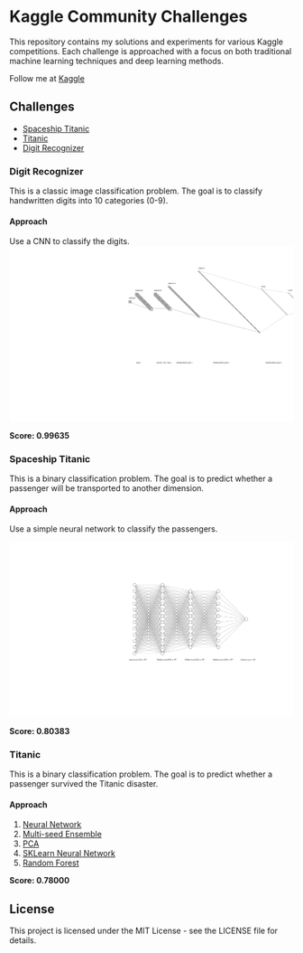 # Kaggle Community Challenges

This repository contains my solutions and experiments for various Kaggle competitions. Each challenge is approached with a focus on both traditional machine learning techniques and deep learning methods.

Follow me at [Kaggle](https://www.kaggle.com/naveenda)

## Challenges

- [Spaceship Titanic](https://www.kaggle.com/competitions/spaceship-titanic)
- [Titanic](https://www.kaggle.com/competitions/titanic)
- [Digit Recognizer](https://www.kaggle.com/competitions/digit-recognizer)


### Digit Recognizer
This is a classic image classification problem. The goal is to classify handwritten digits into 10 categories (0-9).

#### Approach
Use a CNN to classify the digits.
![./images/nn.svg](./images/nn.svg)

**Score: 0.99635**

### Spaceship Titanic
This is a binary classification problem. The goal is to predict whether a passenger will be transported to another dimension.

#### Approach
Use a simple neural network to classify the passengers.

![./images/spaceship-titanic.svg](./images/spaceship-titanic.svg)

**Score: 0.80383**

### Titanic
This is a binary classification problem. The goal is to predict whether a passenger survived the Titanic disaster.

#### Approach
1. [Neural Network](./notebooks/titanic-nn.ipynb)
2. [Multi-seed Ensemble](./notebooks/titanic-ensemble.ipynb)
3. [PCA](./notebooks/titanic-pca.ipynb)
4. [SKLearn Neural Network](./notebooks/titanic-sklearn-nn.ipynb)
5. [Random Forest](./notebooks/titanic-random-forest.ipynb)

**Score: 0.78000**

## License
This project is licensed under the MIT License - see the LICENSE file for details.
